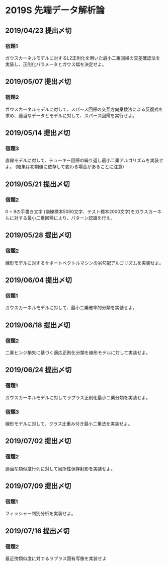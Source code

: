 # 2019S 先端データ解析論

## 2019/04/23 提出〆切

### 宿題1
ガウスカーネルモデルに対するL2正則化を用いた最小二乗回帰の交差確認法を実装し、正則化パラメータとガウス幅を決定せよ。

## 2019/05/07 提出〆切

### 宿題2
ガウスカーネルモデルに対して、スパース回帰の交互方向乗数法による反復式を求め、適当なデータとモデルに対して、スパース回帰を実行せよ。

## 2019/05/14 提出〆切

### 宿題3
直線モデルに対して、テューキー回帰の繰り返し最小二乗アルゴリズムを実装せよ。 (結果は初期値に依存して変わる場合があることに注意)

## 2019/05/21 提出〆切

### 宿題2
0 ~ 9の手書き文字 (訓練標本5000文字、テスト標本2000文字)をガウスカーネルに対する最小二乗回帰により、パターン認識を行え。

## 2019/05/28 提出〆切

### 宿題2
線形モデルに対するサポートベクトルマシンの劣勾配アルゴリズムを実装せよ。

## 2019/06/04 提出〆切

### 宿題1
ガウスカーネルモデルに対して、最小二乗確率的分類を実装せよ。

## 2019/06/18 提出〆切

### 宿題2
二乗ヒンジ損失に基づく適応正則化分類を線形モデルに対して実装せよ。

## 2019/06/24 提出〆切

### 宿題1
ガウスカーネルモデルに対してラプラス正則化最小二乗分類を実装せよ。

### 宿題3
線形モデルに対して、クラス比重み付き最小二乗法を実装せよ。

## 2019/07/02 提出〆切

### 宿題2
適当な類似度行列に対して局所性保存射影を実装せよ。

## 2019/07/09 提出〆切

### 宿題1
フィッシャー判別分析を実装せよ。

## 2019/07/16 提出〆切

### 宿題2
最近傍類似度に対するラプラス固有写像を実装せよ
